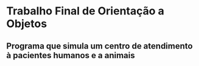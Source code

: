 # Trabalho Final de Orientação a Objetos
## Programa que simula um centro de atendimento à pacientes humanos e a animais
